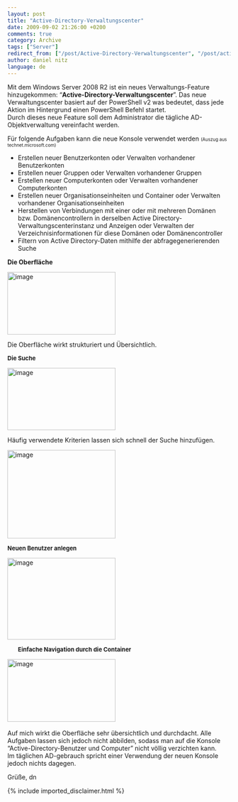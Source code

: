 ```yaml
---
layout: post
title: "Active-Directory-Verwaltungscenter"
date: 2009-09-02 21:26:00 +0200
comments: true
category: Archive
tags: ["Server"]
redirect_from: ["/post/Active-Directory-Verwaltungscenter", "/post/active-directory-verwaltungscenter"]
author: daniel nitz
language: de
---
```

<!-- more -->
<p>Mit dem Windows Server 2008 R2 ist ein neues Verwaltungs-Feature hinzugekommen: “<strong>Active-Directory-Verwaltungscenter</strong>”. Das neue Verwaltungscenter basiert auf der PowerShell v2 was bedeutet, dass jede Aktion im Hintergrund einen PowerShell Befehl startet.     <br />Durch dieses neue Feature soll dem Administrator die tägliche AD-Objektverwaltung vereinfacht werden. </p>  <p>Für folgende Aufgaben kann die neue Konsole verwendet werden <font size="1">(Auszug aus technet.microsoft.com)</font></p>  <ul>   <li>Erstellen neuer Benutzerkonten oder Verwalten vorhandener Benutzerkonten </li>    <li>Erstellen neuer Gruppen oder Verwalten vorhandener Gruppen </li>    <li>Erstellen neuer Computerkonten oder Verwalten vorhandener Computerkonten </li>    <li>Erstellen neuer Organisationseinheiten und Container oder Verwalten vorhandener Organisationseinheiten </li>    <li>Herstellen von Verbindungen mit einer oder mit mehreren Domänen bzw. Domänencontrollern in derselben Active Directory-Verwaltungscenterinstanz und Anzeigen oder Verwalten der Verzeichnisinformationen für diese Domänen oder Domänencontroller </li>    <li>Filtern von Active Directory-Daten mithilfe der abfragegenerierenden Suche </li> </ul> <font size="2"></font>  <p><strong>Die Oberfläche</strong></p>  <p><a href="/assets/archive/image_63.png" target="_blank"><img style="border-right-width: 0px; display: inline; border-top-width: 0px; border-bottom-width: 0px; border-left-width: 0px" title="image" border="0" alt="image" src="/assets/archive/image_thumb_63.png" width="244" height="141" /></a> </p>  <p>Die Oberfläche wirkt strukturiert und Übersichtlich. </p>  <p><strong><font size="2">Die Suche</font></strong></p>  <p><a href="/assets/archive/image_64.png" target="_blank"><img style="border-right-width: 0px; display: inline; border-top-width: 0px; border-bottom-width: 0px; border-left-width: 0px" title="image" border="0" alt="image" src="/assets/archive/image_thumb_64.png" width="244" height="140" /></a> </p>  <p>Häufig verwendete Kriterien lassen sich schnell der Suche hinzufügen.</p>  <p><a href="/assets/archive/image_65.png" target="_blank"><img style="border-right-width: 0px; display: inline; border-top-width: 0px; border-bottom-width: 0px; border-left-width: 0px" title="image" border="0" alt="image" src="/assets/archive/image_thumb_65.png" width="244" height="199" /></a> </p>  <p><strong><font size="2">Neuen Benutzer anlegen</font></strong></p>  <p><a href="/assets/archive/image_66.png" target="_blank"><img style="border-right-width: 0px; display: inline; border-top-width: 0px; border-bottom-width: 0px; border-left-width: 0px" title="image" border="0" alt="image" src="/assets/archive/image_thumb_66.png" width="244" height="184" /></a> </p>  <ul><strong><font size="2">Einfache Navigation durch die Container</font></strong></ul>  <p><a href="/assets/archive/image_67.png" target="_blank"><img style="border-right-width: 0px; display: inline; border-top-width: 0px; border-bottom-width: 0px; border-left-width: 0px" title="image" border="0" alt="image" src="/assets/archive/image_thumb_67.png" width="244" height="141" /></a>&#160;</p>  <p>Auf mich wirkt die Oberfläche sehr übersichtlich und durchdacht. Alle Aufgaben lassen sich jedoch nicht abbilden, sodass man auf die Konsole “Active-Directory-Benutzer und Computer” nicht völlig verzichten kann.    <br />Im täglichen AD-gebrauch spricht einer Verwendung der neuen Konsole jedoch nichts dagegen.</p>  <p>Grüße, dn</p>
{% include imported_disclaimer.html %}
